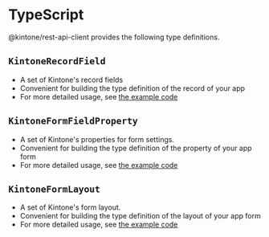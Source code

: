 <!-- TODO: link this page from README -->

# TypeScript

@kintone/rest-api-client provides the following type definitions.

## `KintoneRecordField`

- A set of Kintone's record fields
- Convenient for building the type definition of the record of your app
- For more detailed usage, see [the example code](../src/KintoneFields/exportTypes/__checks__/usecase-field.ts)

## `KintoneFormFieldProperty`

- A set of Kintone's properties for form settings.
- Convenient for building the type definition of the property of your app form
- For more detailed usage, see [the example code](../src/KintoneFields/exportTypes/__checks__/usecase-property.ts)

## `KintoneFormLayout`

- A set of Kintone's form layout.
- Convenient for building the type definition of the layout of your app form
- For more detailed usage, see [the example code](../src/KintoneFields/exportTypes/__checks__/usecase-layout.ts)
